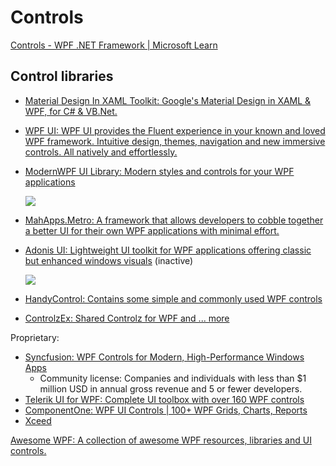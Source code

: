 # Controls
[Controls - WPF .NET Framework | Microsoft Learn](https://learn.microsoft.com/en-us/dotnet/desktop/wpf/controls/?view=netframeworkdesktop-4.8)

## Control libraries
- [Material Design In XAML Toolkit: Google's Material Design in XAML & WPF, for C# & VB.Net.](https://github.com/MaterialDesignInXAML/MaterialDesignInXamlToolkit)
- [WPF UI: WPF UI provides the Fluent experience in your known and loved WPF framework. Intuitive design, themes, navigation and new immersive controls. All natively and effortlessly.](https://github.com/lepoco/wpfui)
- [ModernWPF UI Library: Modern styles and controls for your WPF applications](https://github.com/Kinnara/ModernWpf)

  ![](https://github.com/Kinnara/ModernWpf/blob/master/docs/images/Controls.Light.png?raw=true)
- [MahApps.Metro: A framework that allows developers to cobble together a better UI for their own WPF applications with minimal effort.](https://github.com/MahApps/MahApps.Metro)
- [Adonis UI: Lightweight UI toolkit for WPF applications offering classic but enhanced windows visuals](https://github.com/benruehl/adonis-ui) (inactive)

  ![](https://github.com/benruehl/adonis-ui/blob/master/docs/img/adonis-demo-switch-color-schemes.gif?raw=true)
- [HandyControl: Contains some simple and commonly used WPF controls](https://github.com/handyOrg/HandyControl)
- [ControlzEx: Shared Controlz for WPF and ... more](https://github.com/ControlzEx/ControlzEx)

Proprietary:
- [Syncfusion: WPF Controls for Modern, High-Performance Windows Apps](https://www.syncfusion.com/wpf-controls)
  - Community license: Companies and individuals with less than $1 million USD in annual gross revenue and 5 or fewer developers.
- [Telerik UI for WPF: Complete UI toolbox with over 160 WPF controls](https://www.telerik.com/products/wpf/overview.aspx)
- [ComponentOne: WPF UI Controls | 100+ WPF Grids, Charts, Reports](https://www.grapecity.com/componentone/wpf-ui-controls)
- [Xceed](https://xceed.com/en/our-products/products/category/ui/wpf)

[Awesome WPF: A collection of awesome WPF resources, libraries and UI controls.](https://github.com/Carlos487/awesome-wpf#ui-controls)